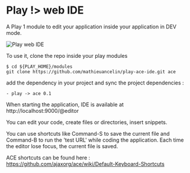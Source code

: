 Play !> web IDE
=================

A Play 1 module to edit your application inside your application in DEV mode.

![Play web IDE](https://github.com/mathieuancelin/play-ace-ide/raw/master/webide.png "Play web IDE")

To use it, clone the repo inside your play modules

```
$ cd ${PLAY_HOME}/modules
git clone https://github.com/mathieuancelin/play-ace-ide.git ace
```

add the dependency in your project and sync the project dependencies :

```
- play -> ace 0.1
```

When starting the application, IDE is available at http://localhost:9000/@editor

You can edit your code, create files or directories, insert snippets.

You can use shortcuts like Command-S to save the current file and Command-B to run the 'test URL' while coding the application. Each time the editor lose focus, the current file is saved.

ACE shortcuts can be found here : https://github.com/ajaxorg/ace/wiki/Default-Keyboard-Shortcuts